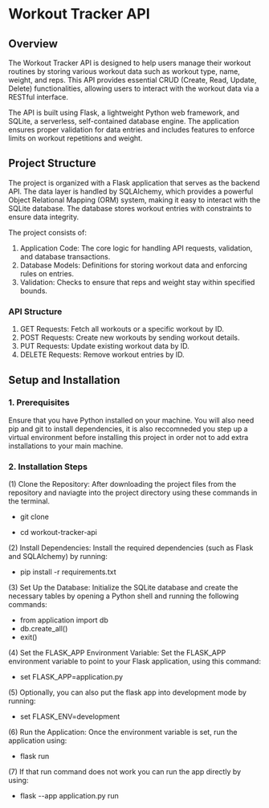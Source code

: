 # Workout Tracker API

## Overview
The Workout Tracker API is designed to help users manage their workout routines by storing various workout data such as workout type, name, weight, and reps. This API provides essential CRUD (Create, Read, Update, Delete) functionalities, allowing users to interact with the workout data via a RESTful interface.

The API is built using Flask, a lightweight Python web framework, and SQLite, a serverless, self-contained database engine. The application ensures proper validation for data entries and includes features to enforce limits on workout repetitions and weight.

## Project Structure 
The project is organized with a Flask application that serves as the backend API. The data layer is handled by SQLAlchemy, which provides a powerful Object Relational Mapping (ORM) system, making it easy to interact with the SQLite database. The database stores workout entries with constraints to ensure data integrity.

The project consists of:

1. Application Code: The core logic for handling API requests, validation, and database transactions.
2. Database Models: Definitions for storing workout data and enforcing rules on entries.
3. Validation: Checks to ensure that reps and weight stay within specified bounds.

### API Structure
1. GET Requests: Fetch all workouts or a specific workout by ID.
2. POST Requests: Create new workouts by sending workout details.
3. PUT Requests: Update existing workout data by ID.
4. DELETE Requests: Remove workout entries by ID.

## Setup and Installation
### 1. Prerequisites
Ensure that you have Python installed on your machine. You will also need pip and git to install dependencies, it is also reccomneded you step up a virtual environment before installing this project in order not to add extra installations to your main machine. 

### 2. Installation Steps 
(1) Clone the Repository:
After downloading the project files from the repository and naviagte into the project directory using these commands in the terminal.

* git clone <repository-url>
  
* cd workout-tracker-api

(2) Install Dependencies:
Install the required dependencies (such as Flask and SQLAlchemy) by running:

- pip install -r requirements.txt

(3) Set Up the Database:
Initialize the SQLite database and create the necessary tables by opening a Python shell and running the following commands:
- from application import db
- db.create_all()
- exit()

(4) Set the FLASK_APP Environment Variable:
Set the FLASK_APP environment variable to point to your Flask application, using this command:

- set FLASK_APP=application.py

(5) Optionally, you can also put the flask app into development mode by running:

- set FLASK_ENV=development

(6) Run the Application:
Once the environment variable is set, run the application using:
- flask run

(7) If that run command does not work you can run the app directly by using:

- flask --app application.py run


